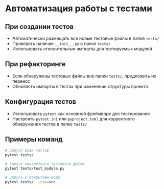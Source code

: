 # Автоматизация работы с тестами

## При создании тестов

- Автоматически размещать все новые тестовые файлы в папке `tests/`
- Проверять наличие `__init__.py` в папке `tests/`
- Использовать относительные импорты для тестируемых модулей

## При рефакторинге

- Если обнаружены тестовые файлы вне папки `tests/`, предложить их перенос
- Обновлять импорты в тестах при изменении структуры проекта

## Конфигурация тестов

- Использовать `pytest` как основной фреймворк для тестирования
- Настроить `pytest.ini` или `pyproject.toml` для корректного обнаружения тестов в папке `tests/`

## Примеры команд

```bash
# Запуск всех тестов
pytest tests/

# Запуск конкретного тестового файла
pytest tests/test_module.py

# Запуск с покрытием кода
pytest tests/ --cov=src
```
